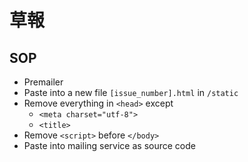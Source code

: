 # 草報

## SOP
- Premailer
- Paste into a new file `[issue_number].html` in `/static`
- Remove everything in `<head>` except
  - `<meta charset="utf-8">`
  - `<title>`
- Remove `<script>` before `</body>`
- Paste into mailing service as source code
